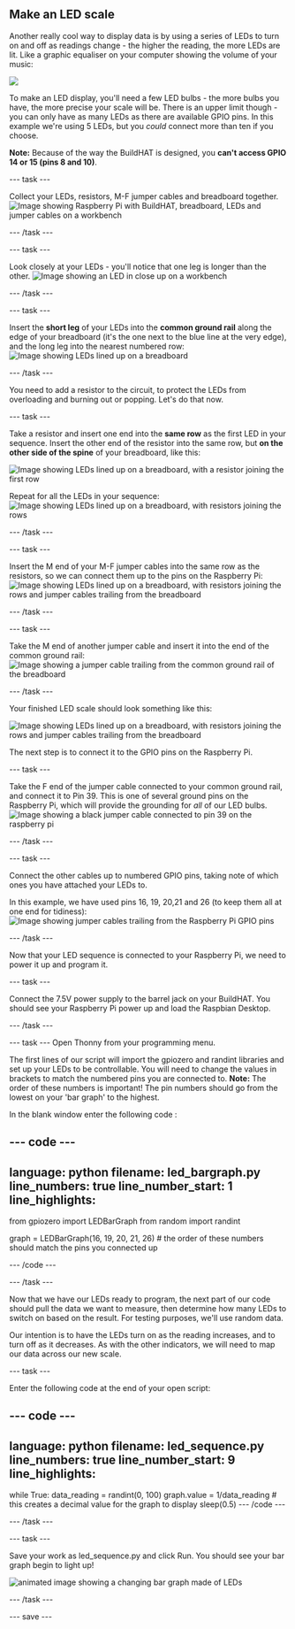 ## Make an LED scale

Another really cool way to display data is by using a series of LEDs to turn on and off as readings change - the higher the reading, the more LEDs are lit. Like a graphic equaliser on your computer showing the volume of your music:

![](https://media.giphy.com/media/Hzt1XTt6gilFlK8Oea/giphy.gif)

To make an LED display, you'll need a few LED bulbs - the more bulbs you have, the more precise your scale will be. There is an upper limit though - you can only have as many LEDs as there are available GPIO pins. In this example we're using 5 LEDs, but you *could* connect more than ten if you choose.

**Note:** Because of the way the BuildHAT is designed, you **can't access GPIO 14 or 15 (pins 8 and 10)**.

--- task ---

Collect your LEDs, resistors, M-F jumper cables and breadboard together. 
![Image showing Raspberry Pi with BuildHAT, breadboard, LEDs and jumper cables on a workbench](images/LEDbuild1.jpg)

--- /task ---

--- task ---

Look closely at your LEDs - you'll notice that one leg is longer than the other. 
![Image showing an LED in close up on a workbench](images/LEDbuild2.jpg)

--- /task ---

--- task ---

Insert the **short leg** of your LEDs into the **common ground rail** along the edge of your breadboard (it's the one next to the blue line at the very edge), and the long leg into the nearest numbered row:
![Image showing  LEDs lined up on a breadboard](images/LEDbuild3.jpg)

--- /task ---

You need to add a resistor to the circuit, to protect the LEDs from overloading and burning out or popping. Let's do that now.

--- task ---

Take a resistor and insert one end into the **same row** as the first LED in your sequence. Insert the other end of the resistor into the same row, but **on the other side of the spine** of your breadboard, like this:

![Image showing LEDs lined up on a breadboard, with a resistor joining the first row](images/LEDbuild4.jpg)

Repeat for all the LEDs in your sequence:
![Image showing LEDs lined up on a breadboard, with resistors joining the rows](images/LEDbuild5.jpg)

--- /task ---

--- task ---

Insert the M end of your M-F jumper cables into the same row as the resistors, so we can connect them up to the pins on the Raspberry Pi: 
![Image showing LEDs lined up on a breadboard, with resistors joining the rows and jumper cables trailing from the breadboard](images/LEDbuild6.jpg)

--- /task ---

--- task ---

Take the M end of another jumper cable and insert it into the end of the common ground rail:
![Image showing a jumper cable trailing from the common ground rail of the breadboard](images/LEDbuild7.jpg)

--- /task ---

Your finished LED scale should look something like this:

![Image showing LEDs lined up on a breadboard, with resistors joining the rows and jumper cables trailing from the breadboard](images/LEDbuild8.jpg)

The next step is to connect it to the GPIO pins on the Raspberry Pi. 

--- task ---

Take the F end of the jumper cable connected  to your common ground rail, and connect it to Pin 39. This is one of several ground pins on the Raspberry Pi, which will provide the grounding for *all* of our LED bulbs.
![Image showing a black jumper cable connected to pin 39 on the raspberry pi](images/LEDbuild9.jpg)

--- /task ---

--- task ---

Connect the other cables up to numbered GPIO pins, taking note of which ones you have attached your LEDs to. 

In this example, we have used pins 16, 19, 20,21 and 26 (to keep them all at one end for tidiness):
![Image showing jumper cables trailing from the Raspberry Pi GPIO pins](images/LEDbuild10.jpg)

--- /task ---

Now that your LED sequence is connected to your Raspberry Pi, we need to power it up and program it. 

--- task ---

Connect the 7.5V power supply to the barrel jack on your BuildHAT. You should see your Raspberry Pi power up and load the Raspbian Desktop.

--- /task ---

--- task ---
Open Thonny from your programming menu. 

The first lines of our script will import the gpiozero and randint libraries and set up your LEDs to be controllable. You will need to change the values in brackets to match the numbered pins you are connected to. **Note:** The order of these numbers is important! The pin numbers should go from the lowest on your 'bar graph' to the highest.

In the blank window enter the following code :

--- code ---
---
language: python
filename: led_bargraph.py
line_numbers: true
line_number_start: 1
line_highlights: 
---
from gpiozero import LEDBarGraph
from random import randint

graph = LEDBarGraph(16, 19, 20, 21, 26) # the order of these numbers should match the pins you connected up 

--- /code ---

--- /task ---

Now that we have our LEDs ready to program, the next part of our code should pull the data we want to measure, then determine how many LEDs to switch on based on the result. For testing purposes, we'll use random data.

Our intention is to have the LEDs turn on as the reading increases, and to turn off as it decreases. As with the other indicators, we will need to map our data across our new scale. 

--- task ---

Enter the following code at the end of your open script:

--- code ---
---
language: python
filename: led_sequence.py
line_numbers: true
line_number_start: 9
line_highlights: 
---
while True:
  data_reading = randint(0, 100)
  graph.value = 1/data_reading # this creates a decimal value for the graph to display
  sleep(0.5)
--- /code ---

--- /task ---

--- task ---

Save your work as led_sequence.py and click Run. You should see your bar graph begin to light up!

![animated image showing a changing bar graph made of LEDs](images/LEDbuild.gif)

--- /task ---

--- save ---